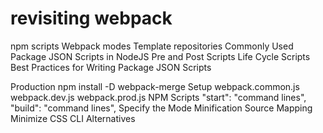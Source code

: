 # revisiting webpack

npm scripts
Webpack modes
Template repositories
Commonly Used Package JSON Scripts in NodeJS
Pre and Post Scripts
Life Cycle Scripts
Best Practices for Writing Package JSON Scripts

Production
npm install -D webpack-merge
Setup
  webpack.common.js
  webpack.dev.js
  webpack.prod.js
NPM Scripts
  "start": "command lines",
  "build": "command lines",
Specify the Mode
Minification
Source Mapping
Minimize CSS
CLI Alternatives
